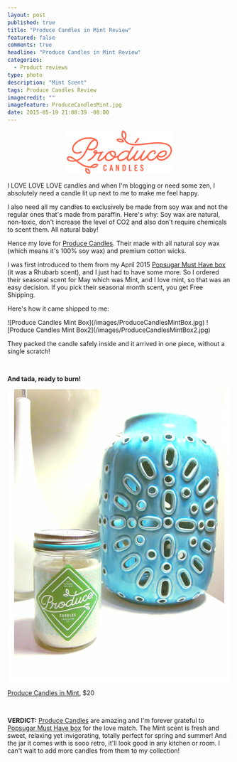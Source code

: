 ```yaml
---
layout: post
published: true
title: "Produce Candles in Mint Review"
featured: false
comments: true
headline: "Produce Candles in Mint Review"
categories: 
  - Product reviews
type: photo
description: "Mint Scent"
tags: Produce Candles Review
imagecredit: ""
imagefeature: ProduceCandlesMint.jpg
date: 2015-05-19 21:08:39 -08:00
---
```


<CENTER><IMG SRC='/images/ProduceCandlesLogo.jpg'></CENTER>
<p>I LOVE LOVE LOVE candles and when I'm blogging or need some zen, I absolutely need a candle lit up next to me to make me feel happy.</p>

<p>I also need all my candles to exclusively be made from soy wax and not the regular ones that's made from paraffin. Here's why: Soy wax are natural, non-toxic, don't increase the level of CO2 and also don't require chemicals to scent them. All natural baby!</p>

<p>Hence my love for <a href="http://www.producecandles.com">Produce Candles</a>. Their made with all natural soy wax (which means it's 100% soy wax) and premium cotton wicks.</p>

<p>I was first introduced to them from my April 2015 <a href="http://popsu.gr/vdrb">Popsugar Must Have box</a> (it was a Rhubarb scent), and I just had to have some more. 
So I ordered their seasonal scent for May which was Mint, and I love mint, so that was an easy decision. If you pick their seasonal month scent, you get Free Shipping.</p>

<p>Here's how it came shipped to me:</p>
![Produce Candles Mint Box](/images/ProduceCandlesMintBox.jpg)
![Produce Candles Mint Box2](/images/ProduceCandlesMintBox2.jpg)
<p>They packed the candle safely inside and it arrived in one piece, without a single scratch!</p>
<br>

**And tada, ready to burn!**
![Produce Candles Mint](/images/ProduceCandlesMint.jpg)
<p><a href="http://www.producecandles.com/mint-spring-seasonal/">Produce Candles in Mint</a>, $20</p>
<br>

<p><b>VERDICT:</b> <a href="http://www.producecandles.com">Produce Candles</a> are amazing and I'm forever grateful to <a href="http://popsu.gr/vdrb">Popsugar Must Have box</a> for the love match. The Mint scent is fresh and sweet, relaxing yet invigorating, totally perfect for spring and summer! 
And the jar it comes with is sooo retro, it'll look good in any kitchen or room. I can't wait to add more candles from them to my collection!</p>
